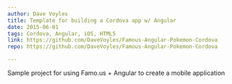 ```yaml
---
author: Dave Voyles
title: Template for building a Cordova app w/ Angular
date: 2015-06-01
tags: Cordova, Angular, iOS, HTML5
link: https://github.com/DaveVoyles/Famous-Angular-Pokemon-Cordova
repo: https://github.com/DaveVoyles/Famous-Angular-Pokemon-Cordova

---
```

Sample project for using Famo.us + Angular to create a mobile application
